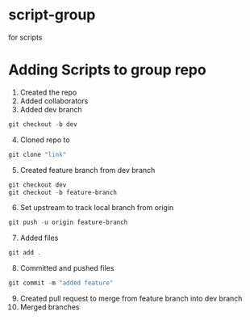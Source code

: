 # script-group
for scripts

# Adding Scripts to group repo
1. Created the repo
2. Added collaborators
3. Added dev branch
```powershell
git checkout -b dev
```
4. Cloned repo to 
```powershell
git clone "link"
```
5. Created feature branch from dev branch
```powershell
git checkout dev
git checkout -b feature-branch
```
6. Set upstream to track local branch from origin
```powershell
git push -u origin feature-branch
```
7. Added files
```powershell
git add .
```
8. Committed and pushed files
```powershell
git commit -m "added feature"
```
9. Created pull request to merge from feature branch into dev branch
10. Merged branches 
